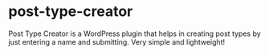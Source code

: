 # post-type-creator
Post Type Creator is a WordPress plugin that helps in creating post types by just entering a name and submitting. Very simple and lightweight!
